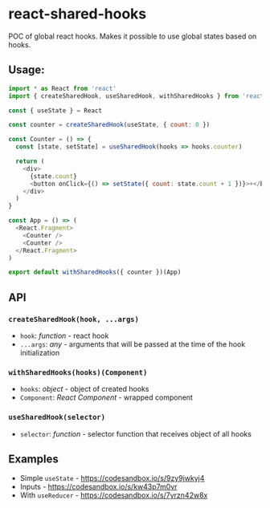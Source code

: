# react-shared-hooks

POC of global react hooks. Makes it possible to use global states based on hooks.

## Usage:

```js
import * as React from 'react'
import { createSharedHook, useSharedHook, withSharedHooks } from 'react-shared-hooks'

const { useState } = React

const counter = createSharedHook(useState, { count: 0 })

const Counter = () => {
  const [state, setState] = useSharedHook(hooks => hooks.counter)

  return (
    <div>
      {state.count}
      <button onClick={() => setState({ count: state.count + 1 })}>+</button>
    </div>
  )
}

const App = () => (
  <React.Fragment>
    <Counter />
    <Counter />
  </React.Fragment>
)

export default withSharedHooks({ counter })(App)

```

## API

### `createSharedHook(hook, ...args)`
- `hook`: *function* - react hook
- `...args`: *any* - arguments that will be passed at the time of the hook initialization

### `withSharedHooks(hooks)(Component)`
- `hooks`: *object* - object of created hooks
- `Component`: *React Component* - wrapped component

### `useSharedHook(selector)`
- `selector`: *function* - selector function that receives object of all hooks

## Examples

* Simple `useState` - https://codesandbox.io/s/9zy9jwkyj4
* Inputs - https://codesandbox.io/s/kw43p7m0vr
* With `useReducer` - https://codesandbox.io/s/7yrzn42w8x
